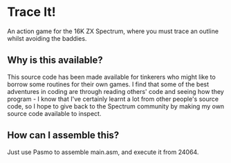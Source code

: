 # Trace It!
An action game for the 16K ZX Spectrum, where you must trace an outline whilst avoiding the baddies.

## Why is this available?
This source code has been made available for tinkerers who might like to borrow some routines for their own games. I find that some of the best adventures in coding are through reading others' code and seeing how they program - I know that I've certainly learnt a lot from other people's source code, so I hope to give back to the Spectrum community by making my own source code available to inspect.

## How can I assemble this?

Just use Pasmo to assemble main.asm, and execute it from 24064.

